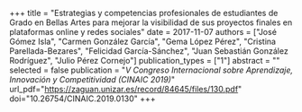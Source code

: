 +++
title = "Estrategias y competencias profesionales de estudiantes de Grado en Bellas Artes para mejorar la visibilidad de sus proyectos finales en plataformas online y redes sociales"
date = 2017-11-07
authors = ["José Gómez Isla", "Carmen González García", "Gema López Pérez", "Cristina Parellada-Bezares", "Felicidad García-Sánchez", "Juan Sebastián González Rodríguez", "Julio Pérez Cornejo"]
publication_types = ["1"]
abstract = ""
selected = false
publication = "_V Congreso Internacional sobre Aprendizaje, Innovación y Competitividad (CINAIC 2019)_"
url_pdf="https://zaguan.unizar.es/record/84645/files/130.pdf"
doi="10.26754/CINAIC.2019.0130"
+++
